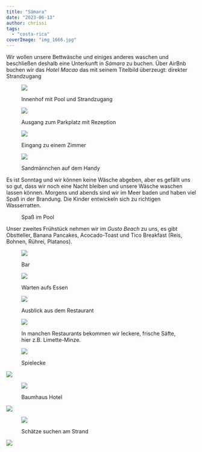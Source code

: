 ```yaml
---
title: "Sámara"
date: "2023-06-13"
author: chrissi
tags: 
  - "costa-rica"
coverImage: "img_1666.jpg"
---
```


Wir wollen unsere Bettwäsche und einiges anderes waschen und beschließen deshalb eine Unterkunft in _Sámara_ zu buchen. Über AirBnb buchen wir das _Hotel Macao_ das mit seinem Titelbild überzeugt: direkter Strandzugang

<figure>

![](https://hafenstrand.wordpress.com/wp-content/uploads/2023/06/img_1666.jpg?w=1024)

<figcaption>

Innenhof mit Pool und Strandzugang

</figcaption>

</figure>

<figure>

![](https://hafenstrand.wordpress.com/wp-content/uploads/2023/06/img_1667.jpg?w=1024)

<figcaption>

Ausgang zum Parkplatz mit Rezeption

</figcaption>

</figure>

<figure>

![](https://hafenstrand.wordpress.com/wp-content/uploads/2023/06/img_1687.jpg?w=768)

<figcaption>

Eingang zu einem Zimmer

</figcaption>

</figure>

<figure>

![](https://hafenstrand.wordpress.com/wp-content/uploads/2023/06/img_4721.jpg?w=1024)

<figcaption>

Sandmännchen auf dem Handy

</figcaption>

</figure>

Es ist Sonntag und wir können keine Wäsche abgeben, aber es gefällt uns so gut, dass wir noch eine Nacht bleiben und unsere Wäsche waschen lassen können. Morgens und abends sind wir im Meer baden und haben viel Spaß in der Brandung. Die Kinder entwickeln sich zu richtigen Wasserratten.

<figure>

<figcaption>

Spaß im Pool

</figcaption>



</figure>

Unser zweites Frühstück nehmen wir im _Gusto Beach_ zu uns, es gibt Obstteller, Banana Pancakes, Acocado-Toast und Tico Breakfast (Reis, Bohnen, Rührei, Platanos).

<figure>

![](https://hafenstrand.wordpress.com/wp-content/uploads/2023/06/img_1642.jpg?w=1024)

<figcaption>

Bar

</figcaption>

</figure>

<figure>

![](https://hafenstrand.wordpress.com/wp-content/uploads/2023/06/img_1608.jpg?w=768)

<figcaption>

Warten aufs Essen

</figcaption>

</figure>

<figure>

![](https://hafenstrand.wordpress.com/wp-content/uploads/2023/06/img_1698.jpg?w=1024)

<figcaption>

Ausblick aus dem Restaurant

</figcaption>

</figure>

<figure>

![](https://hafenstrand.wordpress.com/wp-content/uploads/2023/06/img_1700.jpg?w=1024)

<figcaption>

In manchen Restaurants bekommen wir leckere, frische Säfte, hier z.B. Limette-Minze.

</figcaption>

</figure>

<figure>

![](https://hafenstrand.wordpress.com/wp-content/uploads/2023/06/img_1706.jpg?w=1024)

<figcaption>

Spielecke

</figcaption>

</figure>

![](https://hafenstrand.wordpress.com/wp-content/uploads/2023/06/img_1702.jpg?w=1024)

<figure>

![](https://hafenstrand.wordpress.com/wp-content/uploads/2023/06/img_1644.jpg?w=1024)

<figcaption>

Baumhaus Hotel

</figcaption>

</figure>

![](https://hafenstrand.wordpress.com/wp-content/uploads/2023/06/img_1661.jpg?w=1024)

<figure>

![](https://hafenstrand.wordpress.com/wp-content/uploads/2023/06/img_1683.jpg?w=1024)

<figcaption>

Schätze suchen am Strand

</figcaption>

</figure>

![](https://hafenstrand.wordpress.com/wp-content/uploads/2023/06/img_1677.jpg?w=1024)
